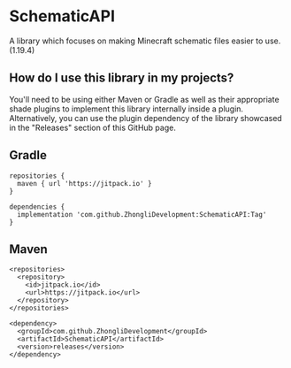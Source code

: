 # SchematicAPI
A library which focuses on making Minecraft schematic files easier to use. (1.19.4)

## How do I use this library in my projects?

You'll need to be using either Maven or Gradle as well as their appropriate shade plugins to implement this library internally inside a plugin.
Alternatively, you can use the plugin dependency of the library showcased in the "Releases" section of this GitHub page.

## Gradle
```
repositories {
  maven { url 'https://jitpack.io' }
}
```
```
dependencies {
  implementation 'com.github.ZhongliDevelopment:SchematicAPI:Tag'
}
```

## Maven
```
<repositories>
  <repository>
    <id>jitpack.io</id>
    <url>https://jitpack.io</url>
  </repository>
</repositories>
```
```
<dependency>
  <groupId>com.github.ZhongliDevelopment</groupId>
  <artifactId>SchematicAPI</artifactId>
  <version>releases</version>
</dependency>
```
